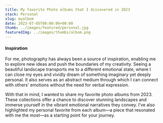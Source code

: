 ```yaml
---
title: My favorite Photo albums that I discovered in 2023
stack: Personal
slug: myalbom
date: 2023-07-05T00:00:00+00:00
thumb: ../images/featured/personal.jpg
featuredImg: ../images/thumbs/albom.png
---
```


#### Inspiration

For me, photography has always been a source of inspiration, enabling me to explore new ideas and push the boundaries of my creativity. Seeing a beautiful landscape transports me to a different emotional state, where I can close my eyes and vividly dream of something imaginary yet deeply personal. It also serves as an abstract medium through which I can connect with others' emotions without the need for verbal expression.

With that in mind, I wanted to share my favorite photo albums from 2023. These collections offer a chance to discover stunning landscapes and immerse yourself in the vibrant emotional narratives they convey. I’ve also highlighted my personal favorite from each album—a piece that resonated with me the most—as a starting point for your journey.
